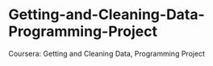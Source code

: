 # Getting-and-Cleaning-Data-Programming-Project
Coursera: Getting and Cleaning Data, Programming Project
